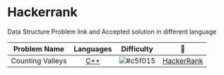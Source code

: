 # Hackerrank
Data Structure Problem link and Accepted solution in different language

| Problem Name             | Languages           | Difficulty | :link:    | 
| ------------------------ |:-------------------:| ---------- | :-----:   |
| Counting Valleys | [C++](https://github.com/shyamgupta200385/Hackerrank/blob/main/C++/Counting_Valleys.cpp) | ![#c5f015](https://via.placeholder.com/15/c5f015/000000?text=+) | [HackerRank](https://www.hackerrank.com/challenges/counting-valleys/problem?h_l=interview&playlist_slugs%5B%5D=interview-preparation-kit&playlist_slugs%5B%5D=warmup)
